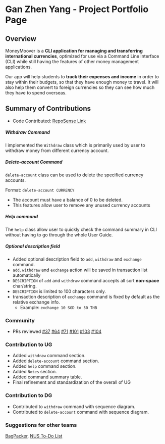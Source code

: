# Gan Zhen Yang - Project Portfolio Page

## Overview

MoneyMoover is a **CLI application for managing and transferring international currencies**, optimized for use via a
Command Line Interface (CLI)
while still having the features of other money management applications.

Our app will help students to **track their expenses and income** in order to stay within their budgets, so that they
have enough money to travel.
It will also help them convert to foreign currencies so they can see how much they have to spend overseas.

## Summary of Contributions

* Code Contributed:
  [RepoSense Link](https://nus-cs2113-ay2223s2.github.io/tp-dashboard/?search=Gan868611&breakdown=true)

##### Withdraw Command

I implemented the `Withdraw` class which is primarily used by user to withdraw money from different currency
account.

##### Delete-account Command

`delete-account` class can be used to delete the specified currency accounts.

Format: `delete-account CURRENCY`

- The account must have a balance of 0 to be deleted.
- This features allow user to remove any unused currency accounts

##### Help command

The `help` class allow user to quickly check the command summary in CLI without having to go through the whole User
Guide.

##### Optional description field

* Added optional description field to `add`, `withdraw` and `exchange` command.
* `add`, `withdraw` and `exchange` action will be saved in transaction list automatically
* `DESCRIPTION` of `add` and `withdraw` command accepts all sort **non-space** char/string.
* `DESCRIPTION` is limited to 100 characters only.
* transaction description of `exchange` command is fixed by default as the relative exchange info.
    * Example: `exchange 10 SGD to 50 THB`

### Community

* PRs reviewed
  [#37](https://github.com/AY2223S2-CS2113-T13-1/tp/pull/37)
  [#64](https://github.com/AY2223S2-CS2113-T13-1/tp/pull/64)
  [#71](https://github.com/AY2223S2-CS2113-T13-1/tp/pull/71)
  [#101](https://github.com/AY2223S2-CS2113-T13-1/tp/pull/101)
  [#103](https://github.com/AY2223S2-CS2113-T13-1/tp/pull/103)
  [#104](https://github.com/AY2223S2-CS2113-T13-1/tp/pull/104)

### Contribution to UG

* Added `withdraw` command section.
* Added `delete-account` command section.
* Added `help` command section.
* Added `Notes` section.
* Added command summary table.
* Final refinement and standardization of the overall of UG

### Contribution to DG

* Contributed to `withdraw` command with sequence diagram.
* Contributed to `delete-account` command with sequence diagram.

### Suggestions for other teams

[BagPacker](https://github.com/AY2223S2-CS2113-T14-2/tp),
[NUS To-Do List](https://github.com/Gan868611/ped/issues)

